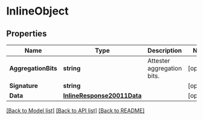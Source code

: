 # InlineObject

## Properties

Name | Type | Description | Notes
------------ | ------------- | ------------- | -------------
**AggregationBits** | **string** | Attester aggregation bits. | [optional] 
**Signature** | **string** |  | [optional] 
**Data** | [**InlineResponse20011Data**](inline_response_200_11_data.md) |  | [optional] 

[[Back to Model list]](../README.md#documentation-for-models) [[Back to API list]](../README.md#documentation-for-api-endpoints) [[Back to README]](../README.md)


